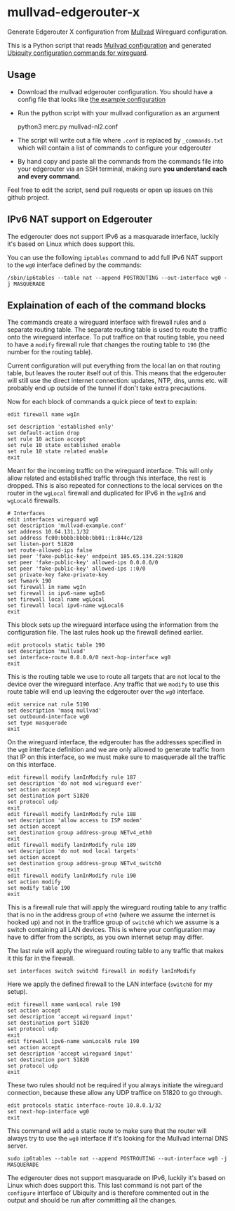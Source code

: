 # mullvad-edgerouter-x
Generate Edgerouter X configuration from [Mullvad](https://mullvad.net) Wireguard configuration.

This is a Python script that reads [Mullvad configuration](mullvad-example.conf) and generated [Ubiquity configuration commands for wireguard](mullvad-example_commands.txt).

Usage
-----

- Download the mullvad edgerouter configuration. You should have a config file that looks like [the example configuration](mullvad-example.conf)
- Run the python script with your mullvad configuration as an argument

    python3 merc.py mullvad-nl2.conf

- The script will write out a file where `.conf` is replaced by `_commands.txt` which will contain a list of commands to configure your edgerouter
- By hand copy and paste all the commands from the commands file into your edgerouter via an SSH terminal, making sure **you understand each and every command**.

Feel free to edit the script, send pull requests or open up issues on this github project.

IPv6 NAT support on Edgerouter
------------------------------
The edgerouter does not support IPv6 as a masquarade interface, luckily it's based on Linux which does support this.

You can use the following `iptables` command to add full IPv6 NAT support to the `wg0` interface defined by the commands:

    /sbin/ip6tables --table nat --append POSTROUTING --out-interface wg0 -j MASQUERADE


Explaination of each of the command blocks
------------------------------------------

The commands create a wireguard interface with firewall rules and a separate routing table. The separate routing table is used to route the traffic onto the wireguard interface. To put traffice on that routing table, you need to have a `modify` firewall rule that changes the routing table to `190` (the number for the routing table).

Current configuration will put everything from the local lan on that routing table, but leaves the router itself out of this. This means that the edgerouter will still use the direct internet connection: updates, NTP, dns, unms etc. will probably end up outside of the tunnel if don't take extra precautions.

Now for each block of commands a quick piece of text to explain:


    edit firewall name wgIn

    set description 'established only'
    set default-action drop
    set rule 10 action accept
    set rule 10 state established enable
    set rule 10 state related enable
    exit

Meant for the incoming traffic on the wireguard interface. This will only allow related and established traffic through this interface, the rest is dropped. This is also repeated for connections to the local services on the router in the `wgLocal` firewall and duplicated for IPv6 in the `wgIn6` and `wgLocal6` firewalls.

    # Interfaces
    edit interfaces wireguard wg0
    set description 'mullvad-example.conf'
    set address 10.64.131.1/32
    set address fc00:bbbb:bbbb:bb01::1:844c/128
    set listen-port 51820
    set route-allowed-ips false
    set peer 'fake-public-key' endpoint 185.65.134.224:51820
    set peer 'fake-public-key' allowed-ips 0.0.0.0/0
    set peer 'fake-public-key' allowed-ips ::0/0
    set private-key fake-private-key
    set fwmark 190
    set firewall in name wgIn
    set firewall in ipv6-name wgIn6
    set firewall local name wgLocal
    set firewall local ipv6-name wgLocal6
    exit

This block sets up the wireguard interface using the information from the configuration file. The last rules hook up the firewall defined earlier.

    edit protocols static table 190
    set description 'mullvad'
    set interface-route 0.0.0.0/0 next-hop-interface wg0
    exit

This is the routing table we use to route all targets that are not local to the device over the wireguard interface. Any traffic that we `modify` to use this route table will end up leaving the edgerouter over the `wg0` interface.

    edit service nat rule 5190
    set description 'masq mullvad'
    set outbound-interface wg0
    set type masquerade
    exit

On the wireguard interface, the edgerouter has the addresses specified in the `wg0` interface definition and we are only allowed to generate traffic from that IP on this interface, so we must make sure to masquerade all the traffic on this interface.

    edit firewall modify lanInModify rule 187
    set description 'do not mod wireguard ever'
    set action accept
    set destination port 51820
    set protocol udp
    exit
    edit firewall modify lanInModify rule 188
    set description 'allow access to ISP modem'
    set action accept
    set destination group address-group NETv4_eth0
    exit
    edit firewall modify lanInModify rule 189
    set description 'do not mod local targets'
    set action accept
    set destination group address-group NETv4_switch0
    exit
    edit firewall modify lanInModify rule 190
    set action modify
    set modify table 190
    exit

This is a firewall rule that will apply the wireguard routing table to any traffic that is no in the address group of `eth0` (where we assume the internet is hooked up) and not in the traffice group of `switch0` which we assume is a switch containing all LAN devices. This is where your configuration may have to differ from the scripts, as you own internet setup may differ.

The last rule will apply the wireguard routing table to any traffic that makes it this far in the firewall.

    set interfaces switch switch0 firewall in modify lanInModify

Here we apply the defined firewall to the LAN interface (`switch0` for my setup).

    edit firewall name wanLocal rule 190
    set action accept
    set description 'accept wireguard input'
    set destination port 51820
    set protocol udp
    exit
    edit firewall ipv6-name wanLocal6 rule 190
    set action accept
    set description 'accept wireguard input'
    set destination port 51820
    set protocol udp
    exit

These two rules should not be required if you always initiate the wireguard connection, because these allow any UDP traffice on 51820 to go through.

    edit protocols static interface-route 10.8.0.1/32
    set next-hop-interface wg0
    exit

This command will add a static route to make sure that the router will always try to use the `wg0` interface if it's looking for the Mullvad internal DNS server.

    sudo ip6tables --table nat --append POSTROUTING --out-interface wg0 -j MASQUERADE

The edgerouter does not support masquarade on IPv6, luckily it's based on Linux which does support this. This last command is not part of the `configure` interface of Ubiquity and is therefore commented out in the output and should be run after committing all the changes.
